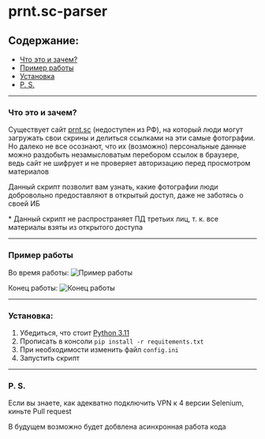 # prnt.sc-parser

## Содержание:
- [Что это и зачем?](#что-это-и-зачем)
- [Пример работы](#пример-работы)
- [Установка](#установка)
- [P. S.](#ps)

---
### Что это и зачем?
Существует сайт [prnt.sc](https://prnt.sc/) (недоступен из РФ), на который люди могут загружать свои скрины и делиться ссылками на эти самые фотографии. Но далеко не все осознают, что их (возможно) персональные данные можно раздобыть незамысловатым перебором ссылок в браузере, ведь сайт не шифрует и не проверяет авторизацию перед просмотром материалов

Данный скрипт позволит вам узнать, какие фотографии люди добровольно предоставляют в открытый доступ, даже не заботясь о своей ИБ

\* Данный скрипт не распространяет ПД третьих лиц, т. к. все материалы взяты из открытого доступа

---
### Пример работы
Во время работы:
![Пример работы](https://github.com/medwuu/prnt.sc-parser/assets/91782808/eb3aaf00-8bdc-47aa-b267-77aeadbc731a)

Конец работы:
![Конец работы](https://github.com/medwuu/prnt.sc-parser/assets/91782808/8dea79ae-0b10-4614-8769-ee27f8f1ff21)

---
### Установка:
1. Убедиться, что стоит [Python 3.11](https://www.python.org/downloads/)
2. Прописать в консоли `pip install -r requitements.txt`
3. При необходимости изменить файл `config.ini`
4. Запустить скрипт

---
### P. S.
Если вы знаете, как адекватно подключить VPN к 4 версии Selenium, киньте Pull request

В будущем возможно будет добвлена асинхронная работа кода